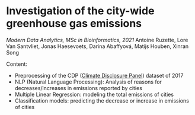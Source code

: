 # Investigation of the city-wide greenhouse gas emissions

<i> Modern Data Analytics, MSc in Bioinformatics, 2021 </i> 
Antoine Ruzette, Lore Van Santvliet, Jonas Haesevoets, Darina Abaffyová, Matijs Houben, Xinran Song


Content: 

* Preprocessing of the CDP (<a href="https://www.cdp.net/en">Climate Disclosure Panel</a>) dataset of 2017
* NLP (Natural Language Processing): Analysis of reasons for decreases/increases in emissions reported by cities
* Multiple Linear Regression: modeling the total emissions of cities
* Classification models: predicting the decrease or increase in emissions of cities 


